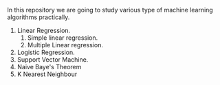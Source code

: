 In this repository we are going to study various type of machine learning algorithms practically.
1. Linear Regression.
    1. Simple linear regression.
    2. Multiple Linear regression.
2. Logistic Regression.
3. Support Vector Machine.
4. Naive Baye's Theorem
5. K Nearest Neighbour
